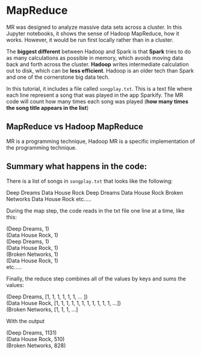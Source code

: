 # MapReduce
MR was designed to analyze massive data sets across a cluster. In this Jupyter notebooks, it shows the sense of Hadoop MapReduce, how it works. However, it would be run first locally rather than in a cluster.

The **biggest different** between Hadoop and Spark is that **Spark** tries to do as many calculations as possible in memory, which avoids moving data back and forth across the cluster.
**Hadoop** writes intermediate calculation out to disk, which can be **less efficient**. Hadoop is an older tech than Spark and one of the cornerstone big data tech.

In this tutorial, it includes a file called `songplay.txt`. This is a text file where each line represent a song that was played in the app Sparkify. The MR code will
count how many times each song was played (**how many times the song title appears in the list**)

## MapReduce vs Hadoop MapReduce

MR is a programming technique, Hadoop MR is a specific implementation of the programming technique.

## Summary what happens in the code:
There is a list of songs in `songplay.txt` that looks like the following:

Deep Dreams Data House Rock Deep Dreams Data House Rock Broken Networks Data House Rock etc.....

During the map step, the code reads in the txt file one line at a time, like this:

(Deep Dreams, 1)  
(Data House Rock, 1)  
(Deep Dreams, 1)  
(Data House Rock, 1)  
(Broken Networks, 1)  
(Data House Rock, 1)  
etc.....

Finally, the reduce step combines all of the values by keys and sums the values:  

(Deep Dreams, \[1, 1, 1, 1, 1, 1, ... \])  
(Data House Rock, \[1, 1, 1, 1, 1, 1, 1, 1, 1, 1, 1, ...\])  
(Broken Networks, \[1, 1, 1, ...\]  

With the output 

(Deep Dreams, 1131)  
(Data House Rock, 510)  
(Broken Networks, 828)  
